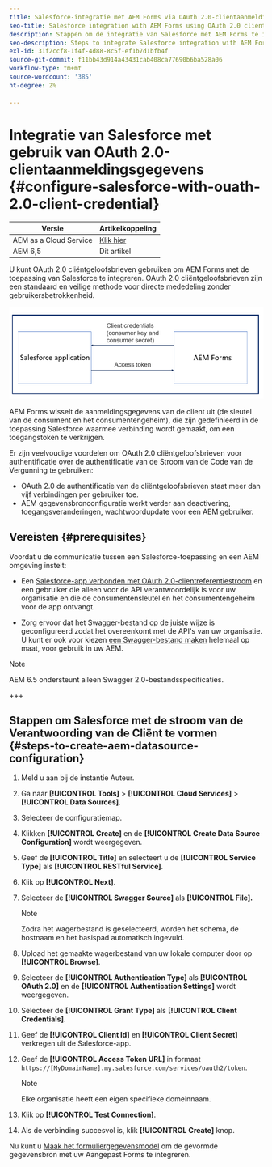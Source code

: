 ```yaml
---
title: Salesforce-integratie met AEM Forms via OAuth 2.0-clientaanmeldingsgegevens
seo-title: Salesforce integration with AEM Forms using OAuth 2.0 client credentials flow
description: Stappen om de integratie van Salesforce met AEM Forms te integreren gebruikend OAuth 2.0 cliëntgeloofsbrieven stroom
seo-description: Steps to integrate Salesforce integration with AEM Forms using OAuth 2.0 client credentials flow
exl-id: 31f2ccf8-1f4f-4d88-8c5f-ef1b7d1bfb4f
source-git-commit: f11bb43d914a43431cab408ca77690b6ba528a06
workflow-type: tm+mt
source-wordcount: '385'
ht-degree: 2%

---
```


# Integratie van Salesforce met gebruik van OAuth 2.0-clientaanmeldingsgegevens  {#configure-salesforce-with-ouath-2.0-client-credential}

| Versie | Artikelkoppeling |
| -------- | ---------------------------- |
| AEM as a Cloud Service | [Klik hier](https://experienceleague.adobe.com/docs/experience-manager-cloud-service/content/forms/integrate/use-form-data-model/oauth2-client-credentials-flow-for-server-to-server-integration.html) |
| AEM 6,5 | Dit artikel |

U kunt OAuth 2.0 cliëntgeloofsbrieven gebruiken om AEM Forms met de toepassing van Salesforce te integreren. OAuth 2.0 cliëntgeloofsbrieven zijn een standaard en veilige methode voor directe mededeling zonder gebruikersbetrokkenheid.

![Workflow bij het instellen van communicatie tussen AEM Forms en Salesforce-toepassing](/help/forms/using/assets/salesforce-workflow.png)

AEM Forms wisselt de aanmeldingsgegevens van de client uit (de sleutel van de consument en het consumentengeheim), die zijn gedefinieerd in de toepassing Salesforce waarmee verbinding wordt gemaakt, om een toegangstoken te verkrijgen.

Er zijn veelvoudige voordelen om OAuth 2.0 cliëntgeloofsbrieven voor authentificatie over de authentificatie van de Stroom van de Code van de Vergunning te gebruiken:

* OAuth 2.0 de authentificatie van de cliëntgeloofsbrieven staat meer dan vijf verbindingen per gebruiker toe.
* AEM gegevensbronconfiguratie werkt verder aan deactivering, toegangsveranderingen, wachtwoordupdate voor een AEM gebruiker.

## Vereisten {#prerequisites}

Voordat u de communicatie tussen een Salesforce-toepassing en een AEM omgeving instelt:

* Een [Salesforce-app verbonden met OAuth 2.0-clientreferentiestroom](https://help.salesforce.com/s/articleView?id=sf.connected_app_client_credentials_setup.htm&amp;type=5) en een gebruiker die alleen voor de API verantwoordelijk is voor uw organisatie en die de consumentensleutel en het consumentengeheim voor de app ontvangt.

* Zorg ervoor dat het Swagger-bestand op de juiste wijze is geconfigureerd zodat het overeenkomt met de API&#39;s van uw organisatie. U kunt er ook voor kiezen [een Swagger-bestand maken](https://experienceleague.adobe.com/docs/experience-manager-learn/cloud-service/forms/integrate-with-salesforce/describe-rest-api.html) helemaal op maat, voor gebruik in uw AEM.
>[!NOTE]
>
> AEM 6.5 ondersteunt alleen Swagger 2.0-bestandsspecificaties.

+++

## Stappen om Salesforce met de stroom van de Verantwoording van de Cliënt te vormen {#steps-to-create-aem-datasource-configuration}

1. Meld u aan bij de instantie Auteur.
1. Ga naar **[!UICONTROL Tools]** > **[!UICONTROL Cloud Services]** > **[!UICONTROL Data Sources]**.
1. Selecteer de configuratiemap.
1. Klikken **[!UICONTROL Create]** en de **[!UICONTROL Create Data Source Configuration]** wordt weergegeven.
1. Geef de **[!UICONTROL Title]** en selecteert u de **[!UICONTROL Service Type]** als **[!UICONTROL RESTful Service]**.
1. Klik op **[!UICONTROL Next]**.
1. Selecteer de **[!UICONTROL Swagger Source]** als **[!UICONTROL File].**
   >[!NOTE]
   >
   > Zodra het wagerbestand is geselecteerd, worden het schema, de hostnaam en het basispad automatisch ingevuld.

1. Upload het gemaakte wagerbestand van uw lokale computer door op **[!UICONTROL Browse]**.
1. Selecteer de **[!UICONTROL Authentication Type]** als **[!UICONTROL OAuth 2.0]** en de **[!UICONTROL Authentication Settings]** wordt weergegeven.
1. Selecteer de **[!UICONTROL Grant Type]** als **[!UICONTROL Client Credentials]**.
1. Geef de **[!UICONTROL Client Id]** en **[!UICONTROL Client Secret]** verkregen uit de Salesforce-app.
1. Geef de **[!UICONTROL Access Token URL]** in formaat
   `https://[MyDomainName].my.salesforce.com/services/oauth2/token`.

   >[!NOTE]
   >
   > Elke organisatie heeft een eigen specifieke domeinnaam.

1. Klik op **[!UICONTROL Test Connection]**.
1. Als de verbinding succesvol is, klik **[!UICONTROL Create]** knop.

Nu kunt u [Maak het formuliergegevensmodel](https://experienceleague.adobe.com/docs/experience-manager-65/forms/form-data-model/create-form-data-models.html?lang=en) om de gevormde gegevensbron met uw Aangepast Forms te integreren.
